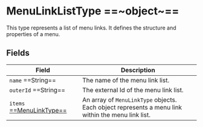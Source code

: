 # MenuLinkListType ==~object~==

This type represents a list of menu links. It defines the structure and properties of a menu.

## Fields

| Field                                         | Description                                                                                            |
|-----------------------------------------------|--------------------------------------------------------------------------------------------------------|
| `name` ==String==                             | The name of the menu link list.                                                                        |
| `outerId` ==String==                          | The external Id of the menu link list.                                                                 |
| `items` [==MenuLinkType==](MenuLinkType.md)   | An array of `MenuLinkType` objects.<br>Each object represents a menu link within the menu link list.   |

